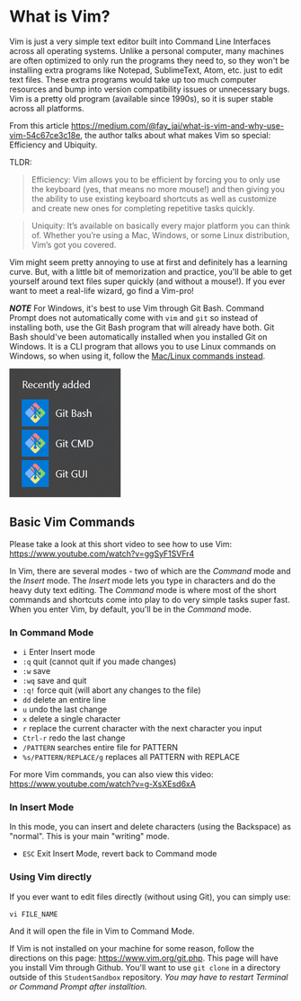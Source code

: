 # What is Vim?

Vim is just a very simple text editor built into Command Line Interfaces across all operating systems. Unlike a personal computer, many machines are often optimized to only run the programs they need to, so they won't be installing extra programs like Notepad, SublimeText, Atom, etc. just to edit text files. These extra programs would take up too much computer resources and bump into version compatibility issues or unnecessary bugs. Vim is a pretty old program (available since 1990s), so it is super stable across all platforms.

From this article <https://medium.com/@fay_jai/what-is-vim-and-why-use-vim-54c67ce3c18e>, the author talks about what makes Vim so special: Efficiency and Ubiquity.

TLDR:
> Efficiency: Vim allows you to be efficient by forcing you to only use the keyboard (yes, that means no more mouse!) and then giving you the ability to use existing keyboard shortcuts as well as customize and create new ones for completing repetitive tasks quickly.

> Uniquity: It’s available on basically every major platform you can think of. Whether you’re using a Mac, Windows, or some Linux distribution, Vim’s got you covered.

Vim might seem pretty annoying to use at first and definitely has a learning curve. But, with a little bit of memorization and practice, you'll be able to get yourself around text files super quickly (and without a mouse!). If you ever want to meet a real-life wizard, go find a Vim-pro!

***NOTE*** For Windows, it's best to use Vim through Git Bash. Command Prompt does not automatically come with `vim` and `git` so instead of installing both, use the Git Bash program that will already have both. Git Bash should've been automatically installed when you installed Git on Windows. It is a CLI program that allows you to use Linux commands on Windows, so when using it, follow the [Mac/Linux commands instead](./04_intro_cli.md).

![SCREENSHOT_GIT_BASH](images/screenshot_git_bash.png)

## Basic Vim Commands

Please take a look at this short video to see how to use Vim: <https://www.youtube.com/watch?v=ggSyF1SVFr4>

In Vim, there are several modes - two of which are the *Command* mode and the *Insert* mode. The *Insert* mode lets you type in characters and do the heavy duty text editing. The *Command* mode is where most of the short commands and shortcuts come into play to do very simple tasks super fast. When you enter Vim, by default, you'll be in the *Command* mode.

### In Command Mode

- `i` Enter Insert mode
- `:q` quit (cannot quit if you made changes)
- `:w` save
- `:wq` save and quit
- `:q!` force quit (will abort any changes to the file)
- `dd` delete an entire line
- `u` undo the last change
- `x` delete a single character
- `r` replace the current character with the next character you input
- `Ctrl-r` redo the last change
- `/PATTERN` searches entire file for PATTERN
- `%s/PATTERN/REPLACE/g` replaces all PATTERN with REPLACE

For more Vim commands, you can also view this video: <https://www.youtube.com/watch?v=g-XsXEsd6xA>

### In Insert Mode

In this mode, you can insert and delete characters (using the Backspace) as "normal". This is your main "writing" mode.

- `ESC` Exit Insert Mode, revert back to Command mode

### Using Vim directly

If you ever want to edit files directly (without using Git), you can simply use:

```unix
vi FILE_NAME
```

And it will open the file in Vim to Command Mode.

If Vim is not installed on your machine for some reason, follow the directions on this page: <https://www.vim.org/git.php>. This page will have you install Vim through Github. You'll want to use `git clone` in a directory outside of this `StudentSandbox` repository. *You may have to restart Terminal or Command Prompt after installtion.*
